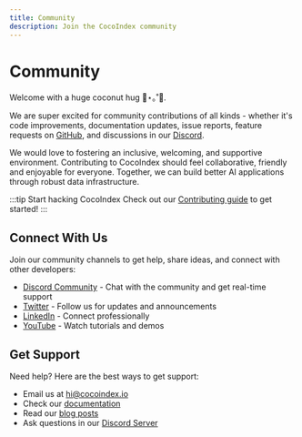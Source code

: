 ```yaml
---
title: Community
description: Join the CocoIndex community
---
```


# Community

Welcome with a huge coconut hug 🥥⋆｡˚🤗.

We are super excited for community contributions of all kinds - whether it's code improvements, documentation updates, issue reports, feature requests on [GitHub](https://github.com/cocoindex-io/cocoindex), and discussions in our [Discord](https://discord.com/invite/zpA9S2DR7s).

We would love to fostering an inclusive, welcoming, and supportive environment. Contributing to CocoIndex should feel collaborative, friendly and enjoyable for everyone. Together, we can build better AI applications through robust data infrastructure.

:::tip Start hacking CocoIndex
Check out our [Contributing guide](./contributing) to get started!
:::


## Connect With Us

Join our community channels to get help, share ideas, and connect with other developers:

- [Discord Community](https://discord.com/invite/zpA9S2DR7s) - Chat with the community and get real-time support
- [Twitter](https://x.com/cocoindex_io) - Follow us for updates and announcements
- [LinkedIn](https://www.linkedin.com/company/cocoindex/about/) - Connect professionally
- [YouTube](https://www.youtube.com/@cocoindex-io) - Watch tutorials and demos

## Get Support

Need help? Here are the best ways to get support:

- Email us at [hi@cocoindex.io](mailto:hi@cocoindex.io)
- Check our [documentation](https://cocoindex.io/docs)
- Read our [blog posts](https://cocoindex.io/blogs)
- Ask questions in our [Discord Server](https://discord.com/invite/zpA9S2DR7s)
